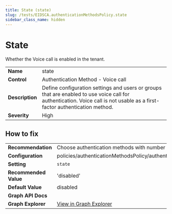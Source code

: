 ```yaml
---
title: State (state)
slug: /tests/EIDSCA.authenticationMethodsPolicy.state
sidebar_class_name: hidden
---
```


# State

Whether the Voice call is enabled in the tenant.

| | |
|-|-|
| **Name** | state |
| **Control** | Authentication Method - Voice call |
| **Description** | Define configuration settings and users or groups that are enabled to use voice call for authentication. Voice call is not usable as a first-factor authentication method. |
| **Severity** | High |

## How to fix
| | |
|-|-|
| **Recommendation** | Choose authentication methods with number matching (Authenticator)  |
| **Configuration** | policies/authenticationMethodsPolicy/authenticationMethodConfigurations('Voice') |
| **Setting** | `state` |
| **Recommended Value** | 'disabled' |
| **Default Value** | disabled |
| **Graph API Docs** |  |
| **Graph Explorer** | [View in Graph Explorer](https://developer.microsoft.com/en-us/graph/graph-explorer?request=policies/authenticationMethodsPolicy/authenticationMethodConfigurations('Voice')&method=GET&version=beta&GraphUrl=https://graph.microsoft.com) |



